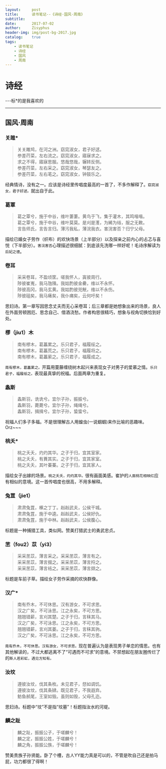```yaml
---
layout:		post
title:		读书笔记--《诗经·国风·周南》
subtitle:	
date:		2017-07-02 
author:		Zisyphus
header-img:	img/post-bg-2017.jpg
catalog:	true
tags:
    - 读书笔记
    - 诗经
    - 国风
    - 周南
---
```


# 诗经

\-\-\-标\*的是我喜欢的

---

## 国风·周南

### 关雎\*

> 关关雎鸠，在河之洲。窈窕淑女，君子好逑。  
> 参差荇菜，左右流之。窈窕淑女，寤寐求之。  
> 求之不得，寤寐思服。悠哉悠哉，辗转反侧。  
> 参差荇菜，左右采之。窈窕淑女，琴瑟友之。  
> 参差荇菜，左右芼之。窈窕淑女，钟鼓乐之。

经典情诗，没有之一。应该是诗经里传唱度最高的一首了，不多作解释了。`窈窕淑女，君子好逑。`就出自于此。

### 葛覃

> 葛之覃兮，施于中谷，维叶萋萋。黄鸟于飞，集于灌木，其鸣喈喈。  
> 葛之覃兮，施于中谷，维叶莫莫。是刈是濩，为絺为绤，服之无斁。  
> 言告师氏，言告言归。薄污我私，薄浣我衣。害浣害否？归宁父母。

描绘已婚女子劳作（织布）的欢快场景（上半部分）以及探亲之前内心的忐忑与喜悦（下半部分）。`害浣害否`心理描述很细腻：到底该先洗哪一样好呢！毛诗序解读为`后妃之德`。

### 卷耳

> 采采卷耳，不盈顷筐。嗟我怀人，寘彼周行。  
> 陟彼崔嵬，我马虺隤。我姑酌彼金罍，维以不永怀。  
> 陟彼高冈，我马玄黄。我姑酌彼兕觥，维以不永伤。  
> 陟彼砠矣，我马瘏矣，我仆痡矣，云何吁矣！

思妇诗。第一章写因思念丈夫而无心采卷耳；后三章都是她想象出来的场景，良人在外面劳顿困厄、思念自己、借酒浇愁。作者构思很精巧，想象与视角切换恰到好处。	

### 樛（jiu1）木

> 南有樛木，葛藟累之。乐只君子，福履绥之。  
> 南有樛木，葛藟荒之。乐只君子，福履将之。  
> 南有樛木，葛藟萦之。乐只君子，福履成之。

`南有樛木，葛藟累之。`开篇用蔓藤缠绕树木起兴来表现女子对男子的爱慕之情。`乐只君子，福履绥之。`表现最真挚的祝福。后面两章为重复。

### 螽斯

> 螽斯羽，诜诜兮。宜尔子孙，振振兮。  
> 螽斯羽，薨薨兮。宜尔子孙，绳绳兮。  
> 螽斯羽，揖揖兮。宜尔子孙，蛰蛰兮。

祝福人们多子多福。不是很理解古人用蝗虫\(一说蝈蝈\)来作比喻的恶趣味。Orz\~\~\~

### 桃夭\*

> 桃之夭夭，灼灼其华。之子于归，宜其室家。  
> 桃之夭夭，有蕡其实。之子于归，宜其家室。  
> 桃之夭夭，其叶蓁蓁。之子于归，宜其家人。

描绘女子出嫁的场景。`桃之夭夭，灼灼其华。`很有画面美感。崔护的`人面桃花相映红`应有相似的意境。这一首传唱度也很高，不用多解释。

### 兔罝（jie1）

> 肃肃兔罝，椓之丁丁。赳赳武夫，公侯干城。  
> 肃肃兔罝，施于中逵。赳赳武夫，公侯好仇。  
> 肃肃兔罝，施于中林。赳赳武夫，公侯腹心。

标题是一种捕猎工具，类似网。赞美打猎武士的勇武忠贞。

### 苤（fou2）苡（yi3）

> 采采苤苡，薄言采之。采采苤苡，薄言有之。  
> 采采苤苡，薄言掇之。采采苤苡，薄言捋之。  
> 采采苤苡，薄言袺之。采采苤苡，薄言撷之。

标题是车前子草。描绘女子劳作采摘的欢快群像。

### 汉广\*

> 南有乔木，不可休思。汉有游女，不可求思。  
> 汉之广矣，不可泳思。江之永矣，不可方思。  
> 翘翘错薪，言刈其楚。之子于归，言秣其马。  
> 汉之广矣，不可泳思。江之永矣，不可方思。  
> 翘翘错薪，言刈其蒌。之子于归，言秣其驹。  
> 汉之广矣，不可泳思。江之永矣，不可方思。

`南有乔木，不可休思。汉有游女，不可求思。`现在普遍认为是表现男子单恋的情思。也有其他解读的，不过大都逃离不了“可遇而不可求”的意境。不禁想起在朋友圈传烂了的`斯人若彩虹，遇见方知有。`

### 汝坟

> 遵彼汝坟，伐其条枚。未见君子，惄如调饥。  
> 遵彼汝坟，伐其条肄。既见君子，不我遐弃。  
> 鲂鱼赪尾，王室如毁。虽则如毁，父母孔迩。

思妇诗。标题中“坟”不是指“坟墓”！标题指汝水的河堤。

### 麟之趾

> 麟之趾，振振公子，于嗟麟兮！  
> 麟之定，振振公姓，于嗟麟兮！  
> 麟之角，振振公族，于嗟麟兮！

赞美贵族子孙贤能。卧了个槽，古人YY能力真是可以的，不管是吹自己还是拍马屁，功力都很了得啊！	
